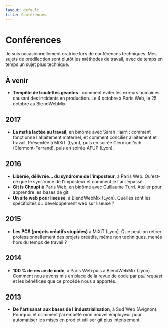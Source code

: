 ```yaml
---
layout: default
title: Conférences
---
```


# Conférences

Je suis occasionnellement oratrice lors de conférences techniques. Mes sujets de prédilection sont plutôt les méthodes de travail, avec de temps en temps un sujet plus technique.

## À venir

* **Tempête de boulettes géantes** : comment éviter les erreurs humaines causant des incidents en production. Le 4 octobre à Paris Web, le 25 octobre au BlendWebMix. 

## 2017

* **La mafia lactée au travail**, en binôme avec Sarah Haïm : comment fonctionne l'allaitement maternel, et comment concilier allaitement et travail. Présentée à MiXiT (Lyon), puis en soirée Clermont’ech (Clermont-Ferrand), puis en soirée AFUP (Lyon). 

## 2016

* **Libérée, délivrée… du syndrome de l'imposteur**, à Paris Web. Qu'est-ce que le syndrome de l'imposteur et comment je l'ai dépassé.
* **Git is Choupi** à Paris Web, en binôme avec Guillaume Turri. Atelier pour apprendre les bases de git.
* **Un site web pour liseuse**, à BlendWebMix (Lyon). Quelles sont les spécificités du développement web sur liseuse ?

## 2015

* **Les PCS (projets créatifs stupides)** à MiXiT (Lyon). Que peut-on retirer professionnellement des projets créatifs, même non techniques, menés hors du temps de travail ?

## 2014

* **100 % de revue de code**, à Paris Web puis à BlendWebMix (Lyon). Comment nous avons mis en place de la revue de code par _pull request_ et les bénéfices que ce procédé nous a apportés.

## 2013

* **De l'artisanat aux bases de l'industrialisation**, à Sud Web (Avignon). Pourquoi et comment j'ai embêté mon nouvel employeur pour automatiser les mises en prod et utiliser git plus intensément.
